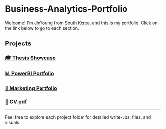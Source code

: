 # Business-Analytics-Portfolio

Welcome! I'm JinYoung from South Korea, and this is my portfolio. Click on the link below to go to each section. 

## Projects

### [🎓 Thesis Showcase](Graduation-Thesis-Showcase/Readme.md)
### [📊 PowerBI Portfolio](PowerBI-Dashboard-Portfolio/PowerBI-Dashboards.md)
### [🚀 Marketing Portfolio](Marketing/Overview.md)
### [📄 CV pdf](CV/JinYoung_Jeoon_CV_2025.pdf)
---

Feel free to explore each project folder for detailed write-ups, files, and visuals.
